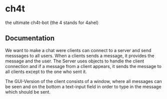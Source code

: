 # ch4t
the ultimate ch4t-bot (the 4 stands for 4ahel)

## Documentation
We want to make a chat were clients can connect to a server and send messsages to all users. When a clients sends a message, it provides the message and the user. The Server uses objects to handle the client connection and if a message from a client appears, it sends the message to all clients except to the one who sent it.

The GUI-Version of the client consists of a window, where all messages can be seen and on the bottom a text-input field in order to type in the message which should be sent.







